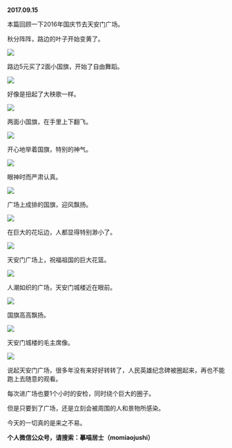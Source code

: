 
          
**2017.09.15**

本篇回顾一下2016年国庆节去天安门广场。

秋分阵阵，路边的叶子开始变黄了。


![](https://pic3.zhimg.com/v2-62bf7b5380e5269ed6b334c8c618b30f.jpg)


路边5元买了2面小国旗，开始了自由舞蹈。


![](https://pic2.zhimg.com/v2-c54b73c43e299d876be003221da31a9d.jpg)


好像是扭起了大秧歌一样。


![](https://pic4.zhimg.com/v2-96f8370a4b40fb5f21ddea4a5ae2f3a7.jpg)


两面小国旗，在手里上下翻飞。


![](https://pic4.zhimg.com/v2-36349e4519b8995c96a6ed80e5381a28.jpg)


开心地举着国旗，特别的神气。


![](https://pic3.zhimg.com/v2-4e7893ffea2890afd65e9feaae0c9e9e.jpg)


眼神时而严肃认真。


![](https://pic3.zhimg.com/v2-44dd298a48a8b72066ae6d32b5d6ee3e.jpg)


广场上成排的国旗，迎风飘扬。


![](https://pic4.zhimg.com/v2-317d4505ec64d881eee3d24f044a438e.jpg)


在巨大的花坛边，人都显得特别渺小了。


![](https://pic1.zhimg.com/v2-9bfacaedc844b65e9df2c20792aaeb02.jpg)


天安门广场上，祝福祖国的巨大花篮。


![](https://pic4.zhimg.com/v2-bc0981ea2d32c37a609325581b288ced.jpg)


人潮如织的广场，天安门城楼近在眼前。


![](https://pic1.zhimg.com/v2-75d4f39cc4cde712afb5c52fcd963cac.jpg)


国旗高高飘扬。


![](https://pic2.zhimg.com/v2-5129f25c270f8bdc2234fdd2e5605fc9.jpg)


天安门城楼的毛主席像。


![](https://pic2.zhimg.com/v2-1743f3f26ac18b3cc5df8efe952f602c.jpg)


说起天安门广场，很多年没有来好好转转了，人民英雄纪念碑被圈起来，再也不能跑上去随意的观看。

每次进广场也要1个小时的安检，同时绕个巨大的圈子。

但是只要到了广场，还是立刻会被周围的人和景物所感染。

今天的一切真的是来之不易。


**个人微信公众号，请搜索：摹喵居士（momiaojushi）**

        